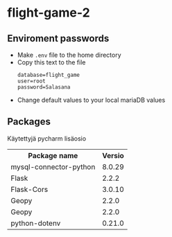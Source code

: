 # flight-game-2

## Enviroment passwords

- Make `.env` file to the home directory
- Copy this text to the file
  ```env
  database=flight_game
  user=root
  password=Salasana
  ```
- Change default values to your local mariaDB values 

## Packages

Käytettyjä pycharm lisäosio

<table>
  <tr>
    <th>Package name</th>
    <th>Versio</th>
  </tr>
  <tr>
    <td>mysql-connector-python</td>
    <td>8.0.29</td>
  </tr>
  <tr>
    <td>Flask</td>
    <td>2.2.2</td>
  </tr>
  <tr>
    <td>Flask-Cors</td>
    <td>3.0.10</td>
  </tr>
  <tr>
    <td>Geopy</td>
    <td>2.2.0</td>
  </tr>
  <tr>
    <td>Geopy</td>
    <td>2.2.0</td>
  </tr>
  <tr>
    <td>python-dotenv</td>
    <td>0.21.0</td>
  </tr>
<table>